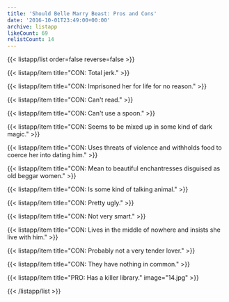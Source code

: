```yaml
---
title: 'Should Belle Marry Beast: Pros and Cons'
date: '2016-10-01T23:49:00+00:00'
archive: listapp
likeCount: 69
relistCount: 14
---
```


<!--more-->

{{< listapp/list order=false reverse=false >}}

   {{< listapp/item title="CON: Total jerk." >}}

   {{< listapp/item title="CON: Imprisoned her for life for no reason." >}}

   {{< listapp/item title="CON: Can't read." >}}

   {{< listapp/item title="CON: Can't use a spoon." >}}

   {{< listapp/item title="CON: Seems to be mixed up in some kind of dark magic." >}}

   {{< listapp/item title="CON: Uses threats of violence and withholds food to coerce her into dating him." >}}

   {{< listapp/item title="CON: Mean to beautiful enchantresses disguised as old beggar women." >}}

   {{< listapp/item title="CON: Is some kind of talking animal." >}}

   {{< listapp/item title="CON: Pretty ugly." >}}

   {{< listapp/item title="CON: Not very smart." >}}

   {{< listapp/item title="CON: Lives in the middle of nowhere and insists she live with him." >}}

   {{< listapp/item title="CON: Probably not a very tender lover." >}}

   {{< listapp/item title="CON: They have nothing in common." >}}

   {{< listapp/item title="PRO: Has a killer library."
      image="14.jpg" >}}

{{< /listapp/list >}}
